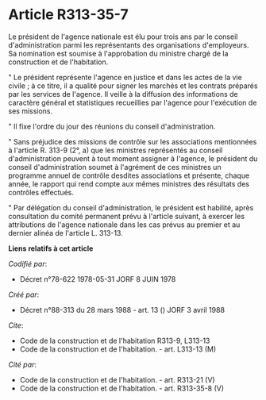 # Article R313-35-7

Le président de l'agence nationale est élu pour trois ans par le conseil d'administration parmi les représentants des
organisations d'employeurs. Sa nomination est soumise à l'approbation du ministre chargé de la construction et de
l'habitation.

" Le président représente l'agence en justice et dans les actes de la vie civile ; à ce titre, il a qualité pour signer les
marchés et les contrats préparés par les services de l'agence. Il veille à la diffusion des informations de caractère général
et statistiques recueillies par l'agence pour l'exécution de ses missions.

" Il fixe l'ordre du jour des réunions du conseil d'administration.

" Sans préjudice des missions de contrôle sur les associations mentionnées à l'article R. 313-9 (2°, a) que les ministres
représentés au conseil d'administration peuvent à tout moment assigner à l'agence, le président du conseil d'administration
soumet à l'agrément de ces ministres un programme annuel de contrôle desdites associations et présente, chaque année, le
rapport qui rend compte aux mêmes ministres des résultats des contrôles effectués.

" Par délégation du conseil d'administration, le président est habilité, après consultation du comité permanent prévu à
l'article suivant, à exercer les attributions de l'agence nationale dans les cas prévus au premier et au dernier alinéa de
l'article L. 313-13.

**Liens relatifs à cet article**

_Codifié par_:

  - Décret n°78-622 1978-05-31 JORF 8 JUIN 1978

_Créé par_:

  - Décret n°88-313 du 28 mars 1988 - art. 13 () JORF 3 avril 1988

_Cite_:

  - Code de la construction et de l'habitation R313-9, L313-13
  - Code de la construction et de l'habitation. - art. L313-13 (M)

_Cité par_:

  - Code de la construction et de l'habitation. - art. R313-21 (V)
  - Code de la construction et de l'habitation. - art. R313-35-8 (V)
